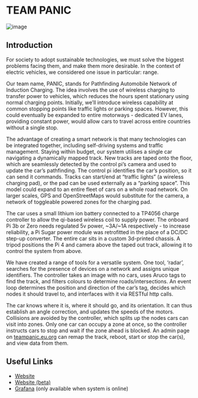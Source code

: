 # TEAM PANIC

![image](https://avatars.githubusercontent.com/u/116845337?s=200&v=4)

## Introduction

For society to adopt sustainable technologies, we must solve the biggest problems facing them, and make them more desirable. In the context of electric vehicles, we considered one issue in particular: range.

Our team name, PANIC, stands for Pathfinding Automobile Network of Induction Charging. The idea involves the use of wireless charging to transfer power to vehicles, which reduces the hours spent stationary using normal charging points. Initially, we’ll introduce wireless capability at common stopping points like traffic lights or parking spaces. However, this could eventually be expanded to entire motorways - dedicated EV lanes, providing constant power, would allow cars to travel across entire countries without a single stop.

The advantage of creating a smart network is that many technologies can be integrated together, including self-driving systems and traffic management. Staying within budget, our system utilises a single car navigating a dynamically mapped track. New tracks are taped onto the floor, which are seamlessly detected by the control pi’s camera and used to update the car’s pathfinding. The control pi identifies the car’s position, so it can send it commands. Tracks can start/end at “traffic lights” (a wireless charging pad), or the pad can be used externally as a “parking space”. This model could expand to an entire fleet of cars on a whole road network. On larger scales, GPS and OpenStreetMaps would substitute for the camera, a network of toggleable powered zones for the charging pad.

The car uses a small lithium ion battery connected to a TP4056 charge controller to allow the qi-based wireless coil to supply power. The onboard Pi 3b or Zero needs regulated 5v power, ~3A/~1A respectively - to increase reliability, a Pi Sugar power module was retrofitted in the place of a DC/DC step-up converter. The entire car sits in a custom 3d-printed chassis. A tripod positions the Pi 4 and camera above the taped out track, allowing it to control the system from above.

We have created a range of tools for a versatile system. One tool, ‘radar’, searches for the presence of devices on a network and assigns unique identifiers. The controller takes an image with no cars, uses Aruco tags to find the track, and filters colours to determine roads/intersections. An event loop determines the position and direction of the car’s tag, decides which nodes it should travel to, and interfaces with it via RESTful http calls.

The car knows where it is, where it should go, and its orientation. It can thus establish an angle correction, and updates the speeds of the motors. Collisions are avoided by the controller, which splits up the nodes cars can visit into zones. Only one car can occupy a zone at once, so the controller instructs cars to stop and wait if the zone ahead is blocked. An admin page on [teampanic.eu.org](https://teampanic.eu.org) can remap the track, reboot, start or stop the car(s), and view data from them.

## Useful Links

- [Website](https://teampanic.eu.org)
- [Website (beta)](https://staging.teampanic.eu.org)
- [Grafana](https://grafana-pi01.ben-services.eu.org/d/tUwKjoiRz/dev-stuff?orgId=1&search=open&query=folder:current) (only available when system is online)

